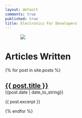 ```yaml
---
layout: default
comments: true
published: true
title: Electronics For Developers
---
```


<img src="/assets/images/RPI+NJS.png" style="text-align: center; display: block; margin-left: auto; margin-right: auto;max-width: 80%;" />

# Articles Written

{% for post in site.posts %}

<h2 style="margin-block-end: 0em;">
    <a href="{{ post.url }}">{{ post.title }}</a>
</h2>
{{post.date | date_to_string}}<br/>
<p>{{ post.excerpt }}</p>

{% endfor %}
